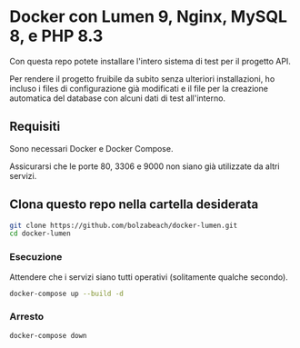 # Docker con Lumen 9, Nginx, MySQL 8, e PHP 8.3

Con questa repo potete installare l'intero sistema di test per il progetto API.

Per rendere il progetto fruibile da subito senza ulteriori installazioni, ho incluso i files di configurazione già modificati e il file per la creazione automatica del database con alcuni dati di test all'interno.

## Requisiti

Sono necessari Docker e Docker Compose.

Assicurarsi che le porte 80, 3306 e 9000 non siano già utilizzate da altri servizi.

## Clona questo repo nella cartella desiderata

```bash
git clone https://github.com/bolzabeach/docker-lumen.git
cd docker-lumen
```

### Esecuzione

Attendere che i servizi siano tutti operativi (solitamente qualche secondo).

```bash
docker-compose up --build -d
```

### Arresto

```bash
docker-compose down
```

